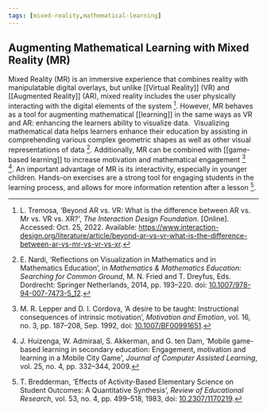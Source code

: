 ```yaml
---
tags: [mixed-reality,mathematical-learning]
---
```


## Augmenting Mathematical Learning with Mixed Reality (MR)

Mixed Reality (MR) is an immersive experience that combines reality with manipulatable digital overlays, but unlike [[Virtual Reality]] (VR) and [[Augmented Reality]] (AR), mixed reality includes the user physically interacting with the digital elements of the system [^1]. However, MR behaves as a tool for augmenting mathematical [[learning]] in the same ways as VR and AR: enhancing the learners ability to visualize data.  Visualizing mathematical data helps learners enhance their education by assisting in comprehending various complex geometric shapes as well as other visual representations of data [^2]. Additionally, MR can be combined with [[game-based learning]] to increase motivation and mathematical engagement [^3] [^4]. An important advantage of MR is its interactivity, especially in younger children. Hands-on exercises are a strong tool for engaging students in the learning process, and allows for more information retention after a lesson [^5].

[^1]: L. Tremosa, ‘Beyond AR vs. VR: What is the difference between AR vs. Mr vs. VR vs. XR?', _The Interaction Design Foundation_. [Online]. Accessed: Oct. 25, 2022. Available: https://www.interaction-design.org/literature/article/beyond-ar-vs-vr-what-is-the-difference-between-ar-vs-mr-vs-vr-vs-xr.
[^2]: E. Nardi, ‘Reflections on Visualization in Mathematics and in Mathematics Education’, in _Mathematics & Mathematics Education: Searching for Common Ground_, M. N. Fried and T. Dreyfus, Eds. Dordrecht: Springer Netherlands, 2014, pp. 193–220. doi: [10.1007/978-94-007-7473-5_12](https://doi.org/10.1007/978-94-007-7473-5_12).
[^3]: M. R. Lepper and D. I. Cordova, ‘A desire to be taught: Instructional consequences of intrinsic motivation’, _Motivation and Emotion_, vol. 16, no. 3, pp. 187–208, Sep. 1992, doi: [10.1007/BF00991651](https://doi.org/10.1007/BF00991651).
[^4]: J. Huizenga, W. Admiraal, S. Akkerman, and G. ten Dam, ‘Mobile game-based learning in secondary education: Engagement, motivation and learning in a Mobile City Game', _Journal of Computer Assisted Learning_, vol. 25, no. 4, pp. 332–344, 2009.
[^5]: T. Bredderman, ‘Effects of Activity-Based Elementary Science on Student Outcomes: A Quantitative Synthesis’, _Review of Educational Research_, vol. 53, no. 4, pp. 499–518, 1983, doi: [10.2307/1170219](https://doi.org/10.2307/1170219).